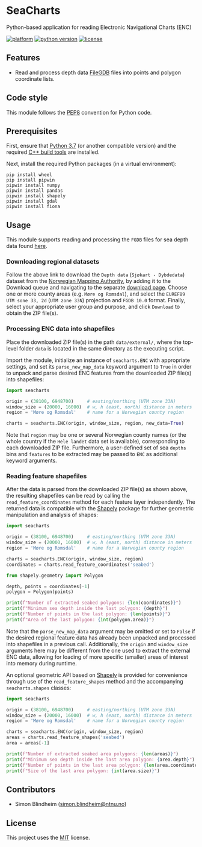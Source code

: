 # SeaCharts
Python-based application for reading Electronic Navigational Charts (ENC)

[![platform](https://img.shields.io/badge/platform-windows-lightgrey)]()
[![python version](https://img.shields.io/badge/python-3.7-blue)]()
[![license](https://img.shields.io/badge/license-MIT-green)]()


## Features

- Read and process depth data 
[FileGDB](https://gdal.org/drivers/vector/filegdb.html) files into points and
polygon coordinate lists.


## Code style
This module follows the [PEP8](https://www.python.org/dev/peps/pep-0008/) 
convention for Python code.


## Prerequisites

First, ensure that [Python 3.7](https://www.python.org/downloads/) 
(or another compatible version) and the required
[C++ build tools](https://visualstudio.microsoft.com/downloads/#build-tools-for-visual-studio-2019) 
are installed.

Next, install the required Python packages (in a virtual environment):
```
pip install wheel
pip install pipwin
pipwin install numpy
pipwin install pandas
pipwin install shapely
pipwin install gdal
pipwin install fiona
```


## Usage
This module supports reading and processing the `FGDB` files for sea depth data 
found [here](https://kartkatalog.geonorge.no/metadata/2751aacf-5472-4850-a208-3532a51c529a).

### Downloading regional datasets
Follow the above link to download the `Depth data` (`Sjøkart - Dybdedata`) 
dataset from the [Norwegian Mapping Authority](https://kartkatalog.geonorge.no/?organization=Norwegian%20Mapping%20Authority), 
by adding it to the Download queue and navigating to the separate 
[download page](https://kartkatalog.geonorge.no/nedlasting). 
Choose one or more county areas (e.g. `Møre og Romsdal`), and 
select the `EUREF89 UTM sone 33, 2d` (`UTM zone 33N`) projection and `FGDB 10.0` 
format. Finally, select your appropriate user group and purpose, and click 
`Download` to obtain the ZIP file(s).

### Processing ENC data into shapefiles
Place the downloaded ZIP file(s) in the path `data/external/`, where the 
top-level folder `data` is located in the same directory as the executing 
script.

Import the module, initialize an instance of `seacharts.ENC` with appropriate 
settings, and set its `parse_new_map_data` keyword argument to `True` in order 
to unpack and parse desired ENC features from the downloaded ZIP file(s) into 
shapefiles:

```python
import seacharts

origin = (38100, 6948700)     # easting/northing (UTM zone 33N)
window_size = (20000, 16000)  # w, h (east, north) distance in meters
region = 'Møre og Romsdal'    # name for a Norwegian county region

charts = seacharts.ENC(origin, window_size, region, new_data=True)
```

Note that `region` may be one or several Norwegian county names
(or the whole country if the `Hele landet` data set is available), 
corresponding to each downloaded ZIP file. Furthermore, a user-defined set of 
sea `depths` bins and `features` to be extracted may be passed to `ENC` as 
additional keyword arguments.

### Reading feature shapefiles
After the data is parsed from the downloaded ZIP file(s) as shown above, the 
resulting shapefiles can be read by calling the `read_feature_coordinates` 
method for each feature layer independently. The returned data is compatible 
with the [Shapely](https://pypi.org/project/Shapely/) package for further 
geometric manipulation and analysis of shapes:

```python
import seacharts

origin = (38100, 6948700)     # easting/northing (UTM zone 33N)
window_size = (20000, 16000)  # w, h (east, north) distance in meters
region = 'Møre og Romsdal'    # name for a Norwegian county region

charts = seacharts.ENC(origin, window_size, region)
coordinates = charts.read_feature_coordinates('seabed')

from shapely.geometry import Polygon

depth, points = coordinates[-1]
polygon = Polygon(points)

print(f"Number of extracted seabed polygons: {len(coordinates)}")
print(f"Minimum sea depth inside the last polygon: {depth}")
print(f"Number of points in the last polygon: {len(points)}")
print(f"Area of the last polygon: {int(polygon.area)}")
```

Note that the `parse_new_map_data` argument may be omitted or set to `False` if 
the desired regional feature data has already been unpacked and processed into 
shapefiles in a previous call. Additionally, the `origin` and `window_size` 
arguments here may be different from the one used to extract the external 
ENC data, allowing for loading of more specific (smaller) areas of interest 
into memory during runtime.  

An optional geometric API based on [Shapely](https://pypi.org/project/Shapely/)
is provided for convenience through use of the `read_feature_shapes` method and 
the accompanying `seacharts.shapes` classes:

```python
import seacharts

origin = (38100, 6948700)     # easting/northing (UTM zone 33N)
window_size = (20000, 16000)  # w, h (east, north) distance in meters
region = 'Møre og Romsdal'    # name for a Norwegian county region

charts = seacharts.ENC(origin, window_size, region)
areas = charts.read_feature_shapes('seabed')
area = areas[-1]

print(f"Number of extracted seabed area polygons: {len(areas)}")
print(f"Minimum sea depth inside the last area polygon: {area.depth}")
print(f"Number of points in the last area polygon: {len(area.coordinates)}")
print(f"Size of the last area polygon: {int(area.size)}")
```


## Contributors

- Simon Blindheim ([simon.blindheim@ntnu.no](mailto:simon.blindheim@ntnu.no))


## License

This project uses the [MIT](https://choosealicense.com/licenses/mit/) license.